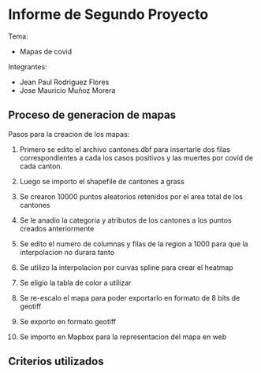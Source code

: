 # Informe de Segundo Proyecto
Tema:
* Mapas de covid

Integrantes:
* Jean Paul Rodriguez Flores
* Jose Mauricio Muñoz Morera

## Proceso de generacion de mapas
Pasos para la creacion de los mapas:

1. Primero se edito el archivo cantones.dbf para insertarle dos filas correspondientes a cada los casos positivos y las muertes por covid de cada canton.

2. Luego se importo el shapefile de cantones a grass

3. Se crearon 10000 puntos aleatorios retenidos por el area total de los cantones

4. Se le anadio la categoria y atributos de los cantones a los puntos creados anteriormente

5. Se edito el numero de columnas y filas de la region a 1000 para que la interpolacion no durara tanto

5. Se utilizo la interpolacion por curvas spline para crear el heatmap

6. Se eligio la tabla de color a utilizar

7. Se re-escalo el mapa para poder exportarlo en formato de 8 bits de geotiff

8. Se exporto en formato geotiff

9. Se importo en Mapbox para la representacion del mapa en web


## Criterios utilizados